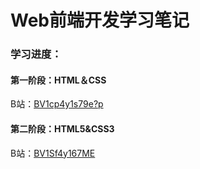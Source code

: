 # **Web前端开发学习笔记**

### 学习进度：

#### 第一阶段：HTML＆CSS

B站：[BV1cp4y1s79e?p](https://www.bilibili.com/video/BV1cp4y1s79e?p)

#### 第二阶段：HTML5&CSS3

B站：[BV1Sf4y167ME](https://www.bilibili.com/video/BV1Sf4y167ME)
